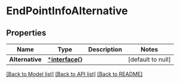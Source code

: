 # EndPointInfoAlternative

## Properties
Name | Type | Description | Notes
------------ | ------------- | ------------- | -------------
**Alternative** | [***interface{}**](interface{}.md) |  | [default to null]

[[Back to Model list]](../README.md#documentation-for-models) [[Back to API list]](../README.md#documentation-for-api-endpoints) [[Back to README]](../README.md)

